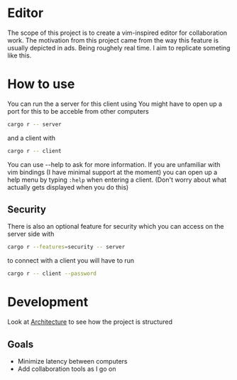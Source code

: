 # Editor
The scope of this project is to create a vim-inspired editor for collaboration work. The motivation from this project came from the way this feature is usually depicted in ads. Being roughely real time. I aim to replicate someting like this.

# How to use
You can run the a server for this client using 
You might have to open up a port for this to be acceble from other computers
```sh
cargo r -- server
```
and a client with
```sh
cargo r -- client
```
You can use --help to ask for more information.
If you are unfamiliar with vim bindings (I have minimal support at the moment) you can open up a help menu by typing `:help` when entering a client. (Don't worry about what actually gets displayed when you do this)
## Security
There is also an optional feature for security which you can access on the server side with
```sh
cargo r --features=security -- server
```
to connect with a client you will have to run
```sh
cargo r -- client --password
```



# Development
Look at [Architecture](Architecture.md) to see how the project is structured
## Goals
- Minimize latency between computers
- Add collaboration tools as I go on

